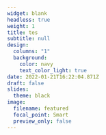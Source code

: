 ```yaml
---
widget: blank
headless: true
weight: 1
title: tes
subtitle: null
design:
  columns: "1"
  background:
    color: navy
    text_color_light: true
date: 2022-01-21T16:22:04.871Z
draft: false
slides:
  theme: black
image:
  filename: featured
  focal_point: Smart
  preview_only: false
---
```

>
